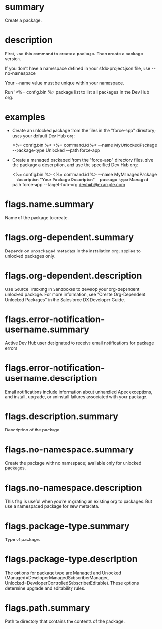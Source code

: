 # summary

Create a package.

# description

First, use this command to create a package. Then create a package version.

If you don’t have a namespace defined in your sfdx-project.json file, use --no-namespace.

Your --name value must be unique within your namespace.

Run '<%= config.bin %> package list to list all packages in the Dev Hub org.

# examples

- Create an unlocked package from the files in the "force-app" directory; uses your default Dev Hub org:

  <%= config.bin %> <%= command.id %> --name MyUnlockedPackage --package-type Unlocked --path force-app

- Create a managed packaged from the "force-app" directory files, give the package a description, and use the specified Dev Hub org:

  <%= config.bin %> <%= command.id %> --name MyManagedPackage --description "Your Package Descripton" --package-type Managed --path force-app --target-hub-org devhub@example.com

# flags.name.summary

Name of the package to create.

# flags.org-dependent.summary

Depends on unpackaged metadata in the installation org; applies to unlocked packages only.

# flags.org-dependent.description

Use Source Tracking in Sandboxes to develop your org-dependent unlocked package. For more information, see "Create Org-Dependent Unlocked Packages" in the Salesforce DX Developer Guide.

# flags.error-notification-username.summary

Active Dev Hub user designated to receive email notifications for package errors.

# flags.error-notification-username.description

Email notifications include information about unhandled Apex exceptions, and install, upgrade, or uninstall failures associated with your package.

# flags.description.summary

Description of the package.

# flags.no-namespace.summary

Create the package with no namespace; available only for unlocked packages.

# flags.no-namespace.description

This flag is useful when you’re migrating an existing org to packages. But use a namespaced package for new metadata.

# flags.package-type.summary

Type of package.

# flags.package-type.description

The options for package type are Managed and Unlocked (Managed=DeveloperManagedSubscriberManaged, Unlocked=DeveloperControlledSubscriberEditable). These options determine upgrade and editability rules.

# flags.path.summary

Path to directory that contains the contents of the package.
